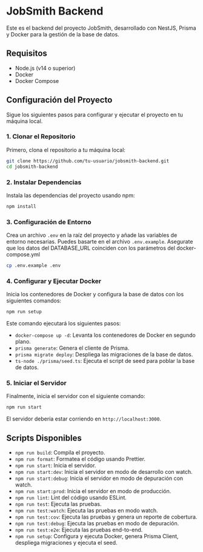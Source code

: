 # JobSmith Backend

Este es el backend del proyecto JobSmith, desarrollado con NestJS, Prisma y Docker para la gestión de la base de datos.

## Requisitos

- Node.js (v14 o superior)
- Docker
- Docker Compose

## Configuración del Proyecto

Sigue los siguientes pasos para configurar y ejecutar el proyecto en tu máquina local.

### 1. Clonar el Repositorio

Primero, clona el repositorio a tu máquina local:

```bash
git clone https://github.com/tu-usuario/jobsmith-backend.git
cd jobsmith-backend
```

### 2. Instalar Dependencias

Instala las dependencias del proyecto usando npm:

```bash
npm install
```

### 3. Configuración de Entorno

Crea un archivo `.env` en la raíz del proyecto y añade las variables de entorno necesarias. Puedes basarte en el archivo `.env.example`. Asegurate que los datos del DATABASE_URL coinciden con los parámetros del docker-compose.yml

```bash
cp .env.example .env
```

### 4. Configurar y Ejecutar Docker

Inicia los contenedores de Docker y configura la base de datos con los siguientes comandos:

```bash
npm run setup
```

Este comando ejecutará los siguientes pasos:
- `docker-compose up -d`: Levanta los contenedores de Docker en segundo plano.
- `prisma generate`: Genera el cliente de Prisma.
- `prisma migrate deploy`: Despliega las migraciones de la base de datos.
- `ts-node ./prisma/seed.ts`: Ejecuta el script de seed para poblar la base de datos.

### 5. Iniciar el Servidor

Finalmente, inicia el servidor con el siguiente comando:

```bash
npm run start
```

El servidor debería estar corriendo en `http://localhost:3000`.

## Scripts Disponibles

- `npm run build`: Compila el proyecto.
- `npm run format`: Formatea el código usando Prettier.
- `npm run start`: Inicia el servidor.
- `npm run start:dev`: Inicia el servidor en modo de desarrollo con watch.
- `npm run start:debug`: Inicia el servidor en modo de depuración con watch.
- `npm run start:prod`: Inicia el servidor en modo de producción.
- `npm run lint`: Lint del código usando ESLint.
- `npm run test`: Ejecuta las pruebas.
- `npm run test:watch`: Ejecuta las pruebas en modo watch.
- `npm run test:cov`: Ejecuta las pruebas y genera un reporte de cobertura.
- `npm run test:debug`: Ejecuta las pruebas en modo de depuración.
- `npm run test:e2e`: Ejecuta las pruebas end-to-end.
- `npm run setup`: Configura y ejecuta Docker, genera Prisma Client, despliega migraciones y ejecuta el seed.
